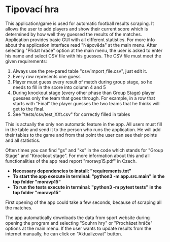 # Tipovací hra

This application/game is used for automatic football results scraping. It allows the user to add players and show their current score which is determined by how well they guessed the results of the matches.
Application provides basic GUI with all different statistics. For more info about the application interface read "Nápověda" at the main menu.
After selecting "Přidat hráče" option at the main menu, the user is asked to enter his name and select CSV file with his guesses. The CSV file must meet the given requirements:
    
1.  Always use the pre-pared table "csv/import_file.csv", just edit it.
2.  Every row represents one guess
3.  Player must guess every result of match during group stage, so he needs to fill in the score into column 4 and 5
4.  During knockout stage (every other phase than Group Stage) player guesses only the team that goes through. For example, in a row that starts with "Final" the player guesses the two teams that he thinks will get to the final.
5.  See "tests/csv/test_XXt.csv" for correctly filled in tables
    
This is actually the only non automatic feature in the app. All users must fill in the table and send it to the person who runs the application. He will add their tables to the game and from that point the user can see their points and all statistics.

Often times you can find "gs" and "ks" in the code which stands for "Group Stage" and "Knockout stage". For more information about this and all functionalities of the app read report "moravp15.pdf" in Czech. 


*  **Necessary dependencies to install: "requirements.txt"**
*  **To start the app execute in terminal: "python3 -m app.src.main" in the top folder "moravp15"**
*  **To run the tests execute in terminal: "python3 -m pytest tests" in the top folder "moravp15"**


First opening of the app could take a few seconds, because of scraping all the matches.

The app automatically downloads the data from sport website during opening the program and selecting "Souhrn hry" or "Procházet hráče" options at the main menu. If the user wants to update results from the internet manually, he can click on "Aktualizovat" button.